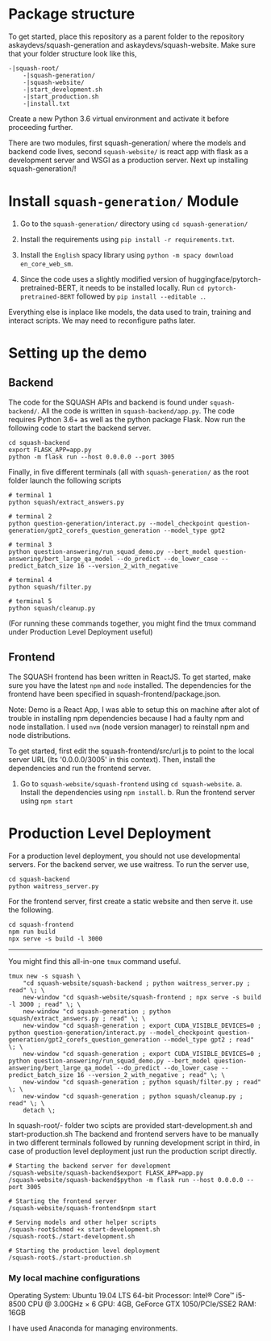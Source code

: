 # Package structure
To get started, place this repository as a parent folder to the repository
askaydevs/squash-generation and askaydevs/squash-website. Make sure that your
folder structure look like this,

```
-|squash-root/
    -|squash-generation/
    -|squash-website/
    -|start_development.sh
    -|start_production.sh
    -|install.txt
```

Create a new Python 3.6 virtual environment and activate it before proceeding further.

There are two modules, first squash-generation/ where the models and backend
code lives, second `squash-website/` is react app with flask as a development
server and WSGI as a production server. Next up installing squash-generation/!

# Install `squash-generation/` Module

1. Go to the `squash-generation/` directory using `cd squash-generation/`

2. Install the requirements using `pip install -r requirements.txt`.

3. Install the `English` spacy library using `python -m spacy download en_core_web_sm`.

4. Since the code uses a slightly modified version of
   huggingface/pytorch-pretrained-BERT, it needs to be installed locally. Run
   `cd pytorch-pretrained-BERT` followed by `pip install --editable .`.

Everything else is inplace like models, the data used to train, training and
interact scripts. We may need to reconfigure paths later.

# Setting up the demo

## Backend
The code for the SQUASH APIs and backend is found under `squash-backend/`. All the
code is written in `squash-backend/app.py`. The code requires Python 3.6+ as well
as the python package Flask. Now run the following code to start the backend server.

```
cd squash-backend
export FLASK_APP=app.py
python -m flask run --host 0.0.0.0 --port 3005
```

Finally, in five different terminals (all with `squash-generation/` as the root folder launch the following scripts

```
# terminal 1
python squash/extract_answers.py

# terminal 2
python question-generation/interact.py --model_checkpoint question-generation/gpt2_corefs_question_generation --model_type gpt2

# terminal 3
python question-answering/run_squad_demo.py --bert_model question-answering/bert_large_qa_model --do_predict --do_lower_case --predict_batch_size 16 --version_2_with_negative

# terminal 4
python squash/filter.py

# terminal 5
python squash/cleanup.py
```

(For running these commands together, you might find the tmux command under Production Level Deployment useful)

## Frontend
The SQUASH frontend has been written in ReactJS. To get started, make sure you have
the latest `npm` and `node` installed. The dependencies for the frontend have been
specified in squash-frontend/package.json.

Note: Demo is a React App, I was able to setup this on machine after alot of
trouble in installing npm dependencies because I had a faulty npm and node installation.
I used `nvm` (node version manager) to reinstall npm and node distributions.

To get started, first edit the squash-frontend/src/url.js to point to the local server URL
(Its '0.0.0.0/3005' in this context). Then, install the dependencies and run the
frontend server.

1. Go to `squash-website/squash-frontend` using `cd squash-website`.
  a. Install the dependencies using `npm install`.
  b. Run the frontend server using `npm start`

# Production Level Deployment
For a production level deployment, you should not use developmental servers.
For the backend server, we use waitress. To run the server use,
```
cd squash-backend
python waitress_server.py
```

For the frontend server, first create a static website and then serve it. use the following.
```
cd squash-frontend
npm run build
npx serve -s build -l 3000
```
---------------------------------------------------------------------------------------------
You might find this all-in-one `tmux` command useful.
```
tmux new -s squash \
    "cd squash-website/squash-backend ; python waitress_server.py ; read" \; \
    new-window "cd squash-website/squash-frontend ; npx serve -s build -l 3000 ; read" \; \
    new-window "cd squash-generation ; python squash/extract_answers.py ; read" \; \
    new-window "cd squash-generation ; export CUDA_VISIBLE_DEVICES=0 ; python question-generation/interact.py --model_checkpoint question-generation/gpt2_corefs_question_generation --model_type gpt2 ; read" \; \
    new-window "cd squash-generation ; export CUDA_VISIBLE_DEVICES=0 ; python question-answering/run_squad_demo.py --bert_model question-answering/bert_large_qa_model --do_predict --do_lower_case --predict_batch_size 16 --version_2_with_negative ; read" \; \
    new-window "cd squash-generation ; python squash/filter.py ; read" \; \
    new-window "cd squash-generation ; python squash/cleanup.py ; read" \; \
    detach \;
```

In squash-root/- folder two scipts are provided start-development.sh and start-production.sh
The backend and frontend servers have to be manually in two different terminals followed by
running development script in third, in case of production level deployment just run the
production script directly.

```
# Starting the backend server for development
/squash-website/squash-backend$export FLASK_APP=app.py
/squash-website/squash-backend$python -m flask run --host 0.0.0.0 --port 3005

# Starting the frontend server
/squash-website/squash-frontend$npm start

# Serving models and other helper scripts
/squash-root$chmod +x start-development.sh
/squash-root$./start-development.sh
```

```
# Starting the production level deployment
/squash-root$./start-production.sh
```

### My local machine configurations
Operating System:   Ubuntu 19.04 LTS 64-bit
Processor:          Intel® Core™ i5-8500 CPU @ 3.00GHz × 6
GPU:                4GB, GeForce GTX 1050/PCIe/SSE2
RAM:                16GB

I have used Anaconda for managing environments.
